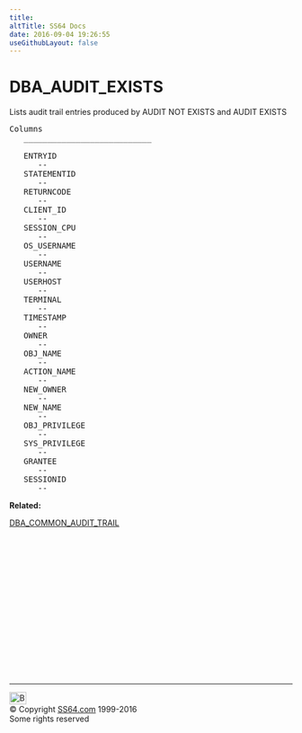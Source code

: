 ```yaml
---
title:
altTitle: SS64 Docs
date: 2016-09-04 19:26:55
useGithubLayout: false
---
```

<!-- #BeginLibraryItem "/Library/head_orad.lbi" --><!-- #EndLibraryItem --><h1>DBA_AUDIT_EXISTS </h1><p> Lists audit trail entries produced by AUDIT NOT EXISTS and AUDIT EXISTS </p> 
 
<pre>Columns
   ___________________________
 
   ENTRYID
      --
   STATEMENTID
      --
   RETURNCODE
      --
   CLIENT_ID
      --
   SESSION_CPU
      --
   OS_USERNAME
      --
   USERNAME
      --
   USERHOST
      --
   TERMINAL
      --
   TIMESTAMP
      --
   OWNER
      --
   OBJ_NAME
      --
   ACTION_NAME
      --
   NEW_OWNER
      --
   NEW_NAME
      --
   OBJ_PRIVILEGE
      --
   SYS_PRIVILEGE
      --
   GRANTEE
      --
   SESSIONID
      --</pre>
<p><b>Related:</b></p>
<p><a href="DBA_COMMON_AUDIT_TRAIL.html">DBA_COMMON_AUDIT_TRAIL</a></p><!-- #BeginLibraryItem "/Library/foot_orad.lbi" --><p><script async="" src="//pagead2.googlesyndication.com/pagead/js/adsbygoogle.js"></script>
<!-- oracle-footer -->
<ins class="adsbygoogle" style="display:inline-block;width:300px;height:250px" data-ad-client="ca-pub-6140977852749469" data-ad-slot="4275490898"></ins>
<script>
(adsbygoogle = window.adsbygoogle || []).push({});
</script></p>
<hr>
<div id="bl" class="footer"><a href="#"><img src="../images/top.png" width="30" height="22" alt="Back to the Top"></a></div>
<div id="br" class="footer, tagline">© Copyright <a href="http://ss64.com/">SS64.com</a> 1999-2016<br>
Some rights reserved</div>
<!-- #EndLibraryItem -->

